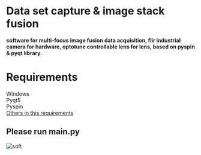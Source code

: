 # Data set capture & image stack fusion
**software for multi-focus image fusion data acquisition, flir industrial camera for hardware, optotune controllable lens for lens, based on pyspin & pyqt library.**
# Requirements
Windows\
Pyqt5\
Pyspin\
[Others in this requirements](https://github.com/Xinzhe99/Unsupervised-learning-for-multi-focused-image-stack-fusion)
## Please run main.py
![soft](https://user-images.githubusercontent.com/113503163/231197805-21a6a06e-a385-4869-92ca-165cf6c9e887.png)
